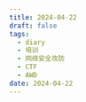 ```yaml
---
title: 2024-04-22
draft: false
tags:
  - diary
  - 培训
  - 网络安全攻防
  - CTF
  - AWD
date: 2024-04-22
---
```

